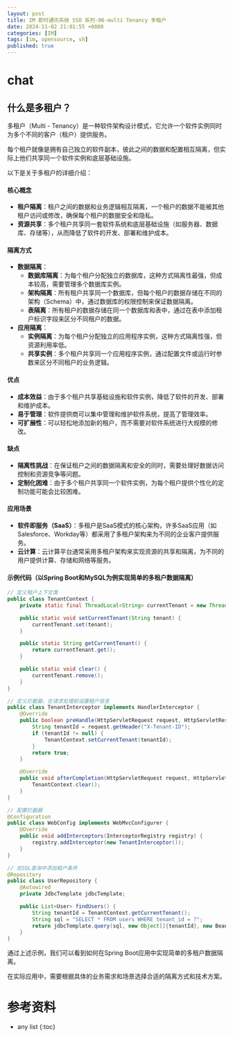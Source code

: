 ```yaml
---
layout: post
title: IM 即时通讯系统 SSO 系列-06-multi Tenancy 多租户
date: 2024-11-02 21:01:55 +0800
categories: [IM]
tags: [im, opensource, sh]
published: true
---
```


# chat

## 什么是多租户？

多租户（Multi - Tenancy）是一种软件架构设计模式，它允许一个软件实例同时为多个不同的客户（租户）提供服务。

每个租户就像是拥有自己独立的软件副本，彼此之间的数据和配置相互隔离，但实际上他们共享同一个软件实例和底层基础设施。

以下是关于多租户的详细介绍：

#### 核心概念
- **租户隔离**：租户之间的数据和业务逻辑相互隔离，一个租户的数据不能被其他租户访问或修改，确保每个租户的数据安全和隐私。
- **资源共享**：多个租户共享同一套软件系统和底层基础设施（如服务器、数据库、存储等），从而降低了软件的开发、部署和维护成本。

#### 隔离方式
- **数据隔离**：
    - **数据库隔离**：为每个租户分配独立的数据库，这种方式隔离性最强，但成本较高，需要管理多个数据库实例。
    - **架构隔离**：所有租户共享同一个数据库，但每个租户的数据存储在不同的架构（Schema）中，通过数据库的权限控制来保证数据隔离。
    - **表隔离**：所有租户的数据存储在同一个数据库和表中，通过在表中添加租户标识字段来区分不同租户的数据。
- **应用隔离**：
    - **实例隔离**：为每个租户分配独立的应用程序实例，这种方式隔离性强，但资源利用率低。
    - **共享实例**：多个租户共享同一个应用程序实例，通过配置文件或运行时参数来区分不同租户的业务逻辑。

#### 优点
- **成本效益**：由于多个租户共享基础设施和软件实例，降低了软件的开发、部署和维护成本。
- **易于管理**：软件提供商可以集中管理和维护软件系统，提高了管理效率。
- **可扩展性**：可以轻松地添加新的租户，而不需要对软件系统进行大规模的修改。

#### 缺点
- **隔离性挑战**：在保证租户之间的数据隔离和安全的同时，需要处理好数据访问控制和资源竞争等问题。
- **定制化困难**：由于多个租户共享同一个软件实例，为每个租户提供个性化的定制功能可能会比较困难。

#### 应用场景
- **软件即服务（SaaS）**：多租户是SaaS模式的核心架构，许多SaaS应用（如Salesforce、Workday等）都采用了多租户架构来为不同的企业客户提供服务。
- **云计算**：云计算平台通常采用多租户架构来实现资源的共享和隔离，为不同的用户提供计算、存储和网络等服务。

#### 示例代码（以Spring Boot和MySQL为例实现简单的多租户数据隔离）
```java
// 定义租户上下文类
public class TenantContext {
    private static final ThreadLocal<String> currentTenant = new ThreadLocal<>();

    public static void setCurrentTenant(String tenant) {
        currentTenant.set(tenant);
    }

    public static String getCurrentTenant() {
        return currentTenant.get();
    }

    public static void clear() {
        currentTenant.remove();
    }
}

// 定义拦截器，在请求处理前设置租户信息
public class TenantInterceptor implements HandlerInterceptor {
    @Override
    public boolean preHandle(HttpServletRequest request, HttpServletResponse response, Object handler) throws Exception {
        String tenantId = request.getHeader("X-Tenant-ID");
        if (tenantId != null) {
            TenantContext.setCurrentTenant(tenantId);
        }
        return true;
    }

    @Override
    public void afterCompletion(HttpServletRequest request, HttpServletResponse response, Object handler, Exception ex) throws Exception {
        TenantContext.clear();
    }
}

// 配置拦截器
@Configuration
public class WebConfig implements WebMvcConfigurer {
    @Override
    public void addInterceptors(InterceptorRegistry registry) {
        registry.addInterceptor(new TenantInterceptor());
    }
}

// 在SQL查询中添加租户条件
@Repository
public class UserRepository {
    @Autowired
    private JdbcTemplate jdbcTemplate;

    public List<User> findUsers() {
        String tenantId = TenantContext.getCurrentTenant();
        String sql = "SELECT * FROM users WHERE tenant_id = ?";
        return jdbcTemplate.query(sql, new Object[]{tenantId}, new BeanPropertyRowMapper<>(User.class));
    }
}
```

通过上述示例，我们可以看到如何在Spring Boot应用中实现简单的多租户数据隔离。

在实际应用中，需要根据具体的业务需求和场景选择合适的隔离方式和技术方案。




# 参考资料

* any list
{:toc}